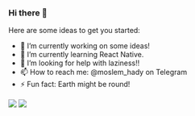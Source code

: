 ### Hi there 👋

Here are some ideas to get you started:

- 🔭 I’m currently working on some ideas!
- 🌱 I’m currently learning React Native.
- 🤔 I’m looking for help with laziness!!
- 📫 How to reach me: @moslem_hady on Telegram
- ⚡ Fun fact: Earth might be round!

<a href="https://github.com/moslem-hady">
<img align="center" src="https://github-readme-stats.vercel.app/api?username=moslem-hady&show_icons=true&count_private=true&include_all_commits=true" /></a>

<a href="https://github.com/moslem-hady">
<img align="center" src="https://github-readme-stats.vercel.app/api/top-langs/?username=moslem-hady" />
</a>
